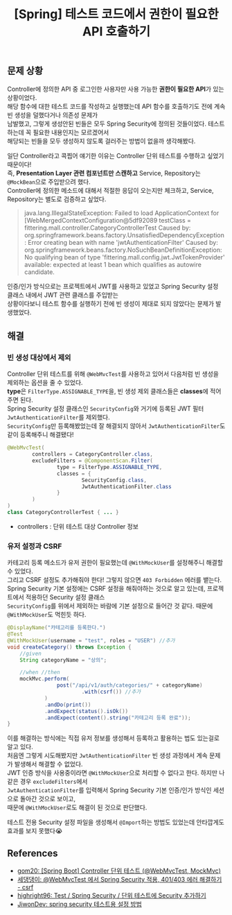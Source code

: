 ﻿---
toc: true
title:  "[Spring] 테스트 코드에서 권한이 필요한 API 호출하기"
last_modified_at:   2023-11-07
categories : Project
excerpt: ""
image: ""
sitemap :
  changefreq : weekly
  priority : 1.0
use_math: true
published: true
---

## 문제 상황
Controller에 정의한 API 중 로그인한 사용자만 사용 가능한 **권한이 필요한 API**가 있는 상황이었다.<br>
해당 함수에 대한 테스트 코드를 작성하고 실행했는데 API 함수를 호출하기도 전에 계속 빈 생성을 덜했다거나 의존성 문제가 <br>
남발했고, 그렇게 생성안된 빈들은 모두 Spring Security에 정의된 것들이었다. 테스트하는데 꼭 필요한 내용인지는 모르겠어서<br>
해당되는 빈들을 모두 생성하지 않도록 걸러주는 방법이 없을까 생각해봤다.<br>

일단 Controller라고 콕찝어 얘기한 이유는 Controller 단위 테스트를 수행하고 싶었기 때문이다!<br>
즉, **Presentation Layer 관련 컴포넌트만 스캔하고** Service, Repository는 `@MockBean`으로 주입받으려 했다.<br>
Controller에 정의한 메소드에 대해서 적절한 응답이 오는지만 체크하고, Service, Repository는 별도로 검증하고 싶었다.<br>

> java.lang.IllegalStateException: Failed to load ApplicationContext for [WebMergedContextConfiguration@5df92089 testClass = fittering.mall.controller.CategoryControllerTest
Caused by: org.springframework.beans.factory.UnsatisfiedDependencyException: Error creating bean with name 'jwtAuthenticationFilter'
Caused by: org.springframework.beans.factory.NoSuchBeanDefinitionException: No qualifying bean of type 'fittering.mall.config.jwt.JwtTokenProvider' available: expected at least 1 bean which qualifies as autowire candidate.

인증/인가 방식으로는 프로젝트에서 JWT를 사용하고 있었고 Spring Security 설정 클래스 내에서 JWT 관련 클래스를 주입받는<br>
상황이다보니 테스트 함수를 실행하기 전에 빈 생성이 제대로 되지 않았다는 문제가 발생했었다.<br>

## 해결
### 빈 생성 대상에서 제외
Controller 단위 테스트를 위해 `@WebMvcTest`를 사용하고 있어서 다음처럼 빈 생성을 제외하는 옵션을 줄 수 있었다.<br>
**type**은 `FilterType.ASSIGNABLE_TYPE`을, 빈 생성 제외 클래스들은 **classes**에 적어주면 된다.<br>
Spring Security 설정 클래스인 `SecurityConfig`와 거기에 등록된 JWT 필터 `JwtAuthenticationFilter`를 제외했다.<br>
`SecurityConfig`만 등록해봤었는데 잘 해결되지 않아서 `JwtAuthenticationFilter`도 같이 등록해주니 해결됐다!<br>
```java
@WebMvcTest(
        controllers = CategoryController.class,
        excludeFilters = @ComponentScan.Filter(
                type = FilterType.ASSIGNABLE_TYPE,
                classes = {
                        SecurityConfig.class,
                        JwtAuthenticationFilter.class
                }
        )
)
class CategoryControllerTest { ... }
```
- controllers : 단위 테스트 대상 Controller 정보

### 유저 설정과 CSRF
카테고리 등록 메소드가 유저 권한이 필요했는데 `@WithMockUser`를 설정해주니 해결할 수 있었다.<br>
그리고 CSRF 설정도 추가해줘야 한다! 그렇지 않으면 `403 Forbidden` 에러를 뱉는다.<br>
Spring Security 기본 설정에는 CSRF 설정을 해줘야하는 것으로 알고 있는데, 프로젝트에서 적용하던 Security 설정 클래스<br>
`SecurityConfig`를 위에서 제외하는 바람에 기본 설정으로 들어간 것 같다. 때문에 `@WithMockUser`도 먹힌듯 하다.<br>
```java
@DisplayName("카테고리를 등록한다.")
@Test
@WithMockUser(username = "test", roles = "USER") //추가
void createCategory() throws Exception {
    //given
    String categoryName = "상의";

    //when //then
    mockMvc.perform(
                post("/api/v1/auth/categories/" + categoryName)
                        .with(csrf()) //추가
            )
            .andDo(print())
            .andExpect(status().isOk())
            .andExpect(content().string("카테고리 등록 완료"));
}
```

이를 해결하는 방식에는 직접 유저 정보를 생성해서 등록하고 활용하는 법도 있는걸로 알고 있다.<br>
처음엔 그렇게 시도해봤지만 `JwtAuthenticationFilter` 빈 생성 과정에서 계속 문제가 발생해서 해결할 수 없었다.<br>
JWT 인증 방식을 사용중이라면 `@WithMockUser`으로 처리할 수 없다고 한다. 하지만 나같은 경우 `excludeFilters`에서<br>
`JwtAuthenticationFilter`를 입력해서 Spring Security 기본 인증/인가 방식인 세션으로 돌아간 것으로 보이고,<br>
때문에 `@WithMockUser`로도 해결이 된 것으로 판단했다.<br>

테스트 전용 Security 설정 파일을 생성해서 `@Import`하는 방법도 있었는데 안타깝게도 효과를 보지 못했다😭<br>

## References
- [gom20: [Spring Boot] Controller 단위 테스트 (@WebMvcTest, MockMvc)](https://gom20.tistory.com/123)
- [세댕댕이: @WebMvcTest 에서 Spring Security 적용, 401/403 에러 해결하기 - csrf](https://sedangdang.tistory.com/303)
- [highright96: Test / Spring Security / 단위 테스트에 Security 추가하기](https://highright96.tistory.com/18)
- [JiwonDev: spring security 테스트용 설정 방법](https://jiwondev.tistory.com/270)